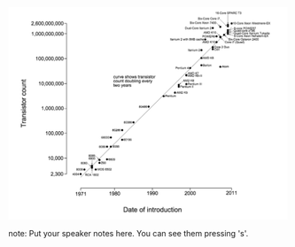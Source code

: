 <img src="./img/moores-law.png" width="1000" />

note:
    Put your speaker notes here.
    You can see them pressing 's'.
